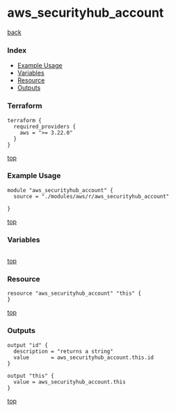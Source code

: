 # aws_securityhub_account

[back](../aws.md)

### Index

- [Example Usage](#example-usage)
- [Variables](#variables)
- [Resource](#resource)
- [Outputs](#outputs)

### Terraform

```hcl
terraform {
  required_providers {
    aws = ">= 3.22.0"
  }
}
```

[top](#index)

### Example Usage

```hcl
module "aws_securityhub_account" {
  source = "./modules/aws/r/aws_securityhub_account"

}
```

[top](#index)

### Variables

```hcl
```

[top](#index)

### Resource

```hcl
resource "aws_securityhub_account" "this" {
}
```

[top](#index)

### Outputs

```hcl
output "id" {
  description = "returns a string"
  value       = aws_securityhub_account.this.id
}

output "this" {
  value = aws_securityhub_account.this
}
```

[top](#index)